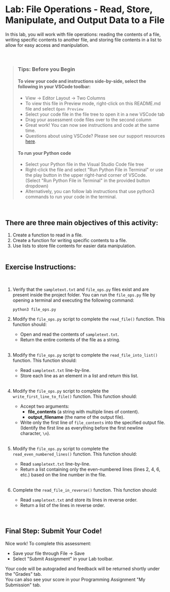 # Lab: File Operations - Read, Store, Manipulate, and Output Data to a File

In this lab, you will work with file operations: reading the contents of a file, writing specific contents to another file, and storing file contents in a list to allow for easy access and manipulation.  
<br><br>

> ### **Tips: Before you Begin**
> #### **To view your code and instructions side-by-side**, select the following in your VSCode toolbar:
> - View -> Editor Layout -> Two Columns
> - To view this file in Preview mode, right-click on this README.md file and select `Open Preview`
> - Select your code file in the file tree to open it in a new VSCode tab
> - Drag your assessment code files over to the second column 
> - Great work! You can now see instructions and code at the same time.
> - Questions about using VSCode? Please see our support resources [here](https://www.coursera.org/learn/programming-in-python/supplement/2IEyt/visual-studio-code-on-coursera).
> #### **To run your Python code**
> - Select your Python file in the Visual Studio Code file tree
> - Right-click the file and select "Run Python File in Terminal" 
>   or use the play button in the upper right-hand corner of VSCode.  
    (Select "Run Python File in Terminal" in the provided button dropdown)
> - Alternatively, you can follow lab instructions that use python3 commands to run your code in the terminal.
> 

<br>

## There are three main objectives of this activity:
1. Create a function to read in a file.
2. Create a function for writing specific contents to a file.
3. Use lists to store file contents for easier data manipulation.
<br><br>

## Exercise Instructions:
<br>

1. Verify that the `sampletext.txt` and `file_ops.py` files exist and are present inside the project folder.  You can run the `file_ops.py` file by opening a terminal and executing the following command:
    ```
    python3 file_ops.py 
    ```


2. Modify the `file_ops.py` script to complete the `read_file()` function. This function should:
   - Open and read the contents of `sampletext.txt`.
   - Return the entire contents of the file as a string.<br></br>

3. Modify the `file_ops.py` script to complete the `read_file_into_list()` function. This function should:
   - Read `sampletext.txt` line-by-line.
   - Store each line as an element in a list and return this list.<br></br>

4. Modify the `file_ops.py` script to complete the `write_first_line_to_file()` function. This function should:
   - Accept two arguments:
     - **file_contents** (a string with multiple lines of content).
     - **output_filename** (the name of the output file).
   - Write only the first line of `file_contents` into the specified output file.  
     (Identify the first line as everything before the first newline character, `\n`).<br></br>

5. Modify the `file_ops.py` script to complete the `read_even_numbered_lines()` function. This function should:
   - Read `sampletext.txt` line-by-line.
   - Return a list containing only the even-numbered lines (lines 2, 4, 6, etc.) based on the line number in the file.<br></br>

6. Complete the `read_file_in_reverse()` function. This function should:
   - Read `sampletext.txt` and store its lines in reverse order.
   - Return a list of the lines in reverse order.

<br>

## Final Step: Submit Your Code!
Nice work! To complete this assessment:
- Save your file through File -> Save 
- Select "Submit Assignment" in your Lab toolbar. 

Your code will be autograded and feedback will be returned shortly under the "Grades" tab.  
You can also see your score in your Programming Assignment "My Submission" tab.
<br><br>
